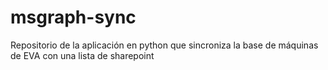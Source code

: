 # msgraph-sync

Repositorio de la aplicación en python que sincroniza la base de máquinas de EVA con una lista de sharepoint
